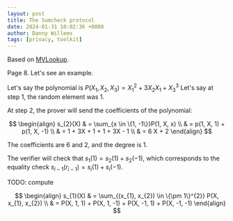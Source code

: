 ```yaml
---
layout: post
title: The Sumcheck protocol
date: 2024-01-31 10:02:36 +0000
author: Danny Willems
tags: [privacy, toolkit]
---
```


Based on
[MVLookup](https://github.com/Orbis-Tertius/MVlookups/blob/main/MVlookup.pdf).

Page 8. Let's see an example.

Let's say the polynomial is
$P(X_1, X_2, X_3) = X_1^{2} + 3 X_{2} X_{1} + X_{3}^3$ Let's say at step $1$,
the random element was $1$.

At step 2, the prover will send the coefficients of the polynomial:

$$
\begin{align}
s_{2}(X) & = \sum_{x \in \{1, -1\}}P(1, X, x) \\
         & = p(1, X, 1) + p(1, X, -1) \\
         & = 1 + 3X + 1 + 1 + 3X - 1 \\
         & = 6 X + 2
\end{align}
$$

The coefficients are $6$ and $2$, and the degree is $1$.

The verifier will check that $s_{1}(1) = s_{2}(1) + s_{2}(-1)$, which
corresponds to the equality check $s_{i - 1}(r_{i - 1}) = s_{i}(1) + s_{i}(-1)$.

TODO: compute

$$
\begin{align}
s_{1}(X) & = \sum_{(x_{1}, x_{2}) \in \{\pm 1\}^{2}} P(X, x_{1}, x_{2}) \\
         & = P(X, 1, 1) + P(X, 1, -1) + P(X, -1, 1) + P(X, -1, -1)
\end{align}
$$
